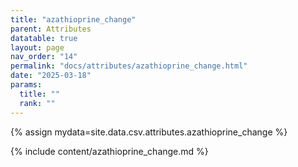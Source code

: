 ```yaml
---
title: "azathioprine_change"
parent: Attributes
datatable: true
layout: page
nav_order: "14"
permalink: "docs/attributes/azathioprine_change.html"
date: "2025-03-18"
params:
  title: ""
  rank: ""
---
```

{% assign mydata=site.data.csv.attributes.azathioprine_change %} 

{% include content/azathioprine_change.md %}
